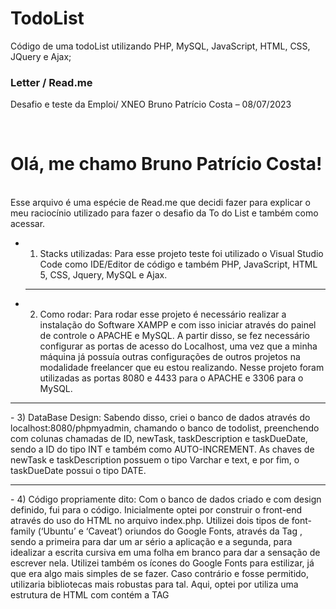 # TodoList
Código de uma todoList utilizando PHP, MySQL, JavaScript, HTML, CSS, JQuery e Ajax;

### Letter / Read.me
Desafio e teste da Emploi/ XNEO
Bruno Patrício Costa – 08/07/2023

<br>

# Olá, me chamo Bruno Patrício Costa! 
<br> 
Esse arquivo é uma espécie de Read.me que decidi fazer para explicar o meu raciocínio utilizado para fazer o desafio da To do List e também como acessar. 
<br>

- 1)	Stacks utilizadas:
  Para esse projeto teste foi utilizado o Visual Studio Code como IDE/Editor de código e também PHP, JavaScript, HTML 5, CSS, Jquery, MySQL e Ajax.
  <hr> 
- 2)	Como rodar:
Para rodar esse projeto é necessário realizar a instalação do Software XAMPP e com isso iniciar através do painel de controle o APACHE e MySQL. 
A partir disso, se fez necessário configurar as portas de acesso do Localhost, uma vez que a minha máquina já possuía outras configurações de outros projetos na modalidade freelancer que eu estou realizando. 
Nesse projeto foram utilizadas as portas 8080 e 4433 para o APACHE e 3306 para o MySQL. 
<hr>
- 3)	DataBase Design:
Sabendo disso, criei o banco de dados através do localhost:8080/phpmyadmin, chamando o banco de todolist, preenchendo com colunas chamadas de ID, newTask, taskDescription e taskDueDate, sendo a ID do tipo INT e também como AUTO-INCREMENT. As chaves de newTask e taskDescription possuem o tipo Varchar e text, e por fim, o taskDueDate possui o tipo DATE. 
<hr> 
- 4)	Código propriamente dito:
Com o banco de dados criado e com design definido, fui para o código. 
Inicialmente optei por construir o front-end através do uso do HTML no arquivo index.php. 
Utilizei dois tipos de font-family (‘Ubuntu’ e ‘Caveat’) oriundos do Google Fonts, através da Tag <link>, sendo a primeira para dar um ar sério a aplicação e a segunda, para idealizar a escrita cursiva em uma folha em branco para dar a sensação de escrever nela. 
Utilizei também os ícones do Google Fonts para estilizar, já que era algo mais simples de se fazer. Caso contrário e fosse permitido, utilizaria bibliotecas mais robustas para tal.
Aqui, optei por utiliza uma estrutura de HTML com contém a TAG <style> que contém o código puro de CSS, pois agilizaria a realização do código inicial. 

<br>
### CRUD Structure
<br>

READ:
Dentro do HTML tentei utilizar uma grande variedade de tags para mostrar o conhecimento, inclusive colocando os dados dentro de uma tabela, porém isso me limitaria em questão de espaço e não ficaria como eu gostaria, portanto, dentro da <div> que possui como classe a bodyLineTasks, eu inseri um código PHP que realiza uma QUERY puxando, ou seja, fazendo um FETCH dos meus dados da minha tabela “todolist” do meu banco de dados MySQL, realizando assim, o “READ” do CRUD.
<hr>
CREATE:
Na sequência, criei um botão chamado “Add new tasks” pra realizar o CREATE do meu CRUD, ou seja, fazer o insert dos dados. Esse botão abre um modal e a lógica que eu criei foi feita utilizando JavaScript, através da manipulação de DOM com o artifício getElementById e funções de onClick para abrir e fechar o modal, bem como salvar os dados. 
Para salvar os dados utilizei um novo arquivo PHP, chamado de inc.newTask.php. Lá temos a lógica de POST, que consiste basicamente em iniciar as variáveis que eu gostaria de inserir no banco de dados e realizar uma QUERY para inserir os dados na tabela no lugar em que eu gostaria, com os seus respectivos valores. Além do mais, foi criado uma estrutura condicional em JavaScript para demonstrar se houve algum problema ou se realmente algo foi adicionado a lista. 
<hr> 
UPDATE: 
Em seguida, parti para o UPDATE do nosso CRUD, ou seja, realizar a alteração dos nossos dados na lista e no banco de dados. 
Aqui optei por criar uma nova página HTML, ou seja, ao clicarmos no botão de editar, o usuário é redirecionado para uma página específica que também realizar o FETCH dos nossos dados através do ID utilizando a variável $_GET do PHP e então utilizar a variável $_POST para fazer a atualização dos dados que precisamos. 
<hr>
DELETE: 
Por fim, o DELETE do nosso CRUD. Aqui penso que é a questão mais simples do CRUD uma vez que consiste em pegar o ID selecionado e apagar as suas informações do banco de dados. 
